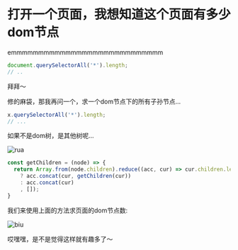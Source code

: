 # 打开一个页面，我想知道这个页面有多少dom节点

emmmmmmmmmmmmmmmmmmmmmmmmmmmm

```js
document.querySelectorAll('*').length;
// ..
```

拜拜～

修的麻袋，那我再问一个，求一个dom节点下的所有子孙节点...

```js
x.querySelectorAll('*').length;
// ...
```

如果不是dom树，是其他树呢...

![rua](https://github.com/shiyangzhaoa/easy-tips/blob/master/img/rua.jpg)

```js
const getChildren = (node) => {
  return Array.from(node.children).reduce((acc, cur) => cur.children.length
    ? acc.concat(cur, getChildren(cur))
    : acc.concat(cur)
    , []);
}
```

我们来使用上面的方法求页面的dom节点数:

![biu](https://github.com/shiyangzhaoa/easy-tips/blob/master/img/dom_count.jpg)

哎嘿嘿，是不是觉得这样就有趣多了～